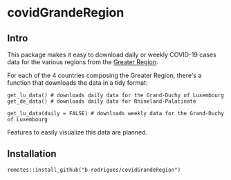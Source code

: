 # covidGrandeRegion

## Intro

This package makes it easy to download daily or weekly COVID-19 cases data for the various regions from the [Greater Region](https://en.wikipedia.org/wiki/Greater_Luxembourg_(modern_region)).

For each of the 4 countries composing the Greater Region, there's a function that downloads the data in a tidy format:

```
get_lu_data() # downloads daily data for the Grand-Duchy of Luxembourg
get_de_data() # downloads daily data for Rhineland-Palatinate

get_lu_data(daily = FALSE) # downloads weekly data for the Grand-Duchy of Luxembourg
```

Features to easily visualize this data are planned.

## Installation

```
remotes::install_github("b-rodrigues/covidGrandeRegion")
```
